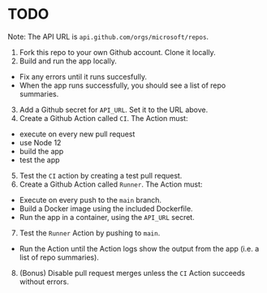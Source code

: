 # TODO

Note: The API URL is `api.github.com/orgs/microsoft/repos`.

1. Fork this repo to your own Github account. Clone it locally.
2. Build and run the app locally. 
  - Fix any errors until it runs succesfully. 
  - When the app runs successfully, you should see a list of repo summaries.
3. Add a Github secret for `API_URL`. Set it to the URL above.
4. Create a Github Action called `CI`. The Action must:
  - execute on every new pull request
  - use Node 12
  - build the app
  - test the app
5. Test the `CI` action by creating a test pull request.
6. Create a Github Action called `Runner`. The Action must:
  - Execute on every push to the `main` branch.
  - Build a Docker image using the included Dockerfile.
  - Run the app in a container, using the `API_URL` secret.
7. Test the `Runner` Action by pushing to `main`. 
  - Run the Action until the Action logs show the output from the app (i.e. a list of repo summaries). 
8. (Bonus) Disable pull request merges unless the `CI` Action succeeds without errors. 
